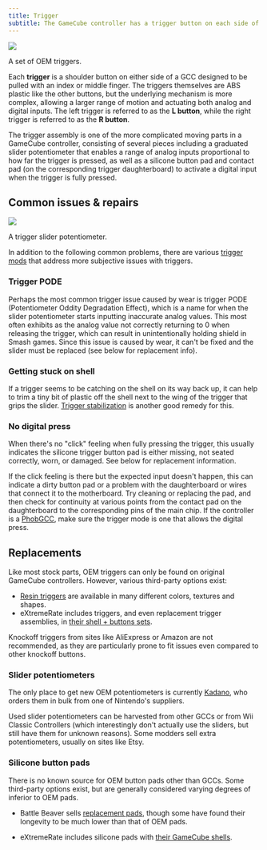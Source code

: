 ```yaml
---
title: Trigger
subtitle: The GameCube controller has a trigger button on each side of the controller.
---
```


<aside class="no-offset">
  <a href="/static/compendium/oem-triggers.jpg">
    <img src="/static/compendium/oem-triggers-thumb.jpg">
  </a>
  <p>A set of OEM triggers.</p>
</aside>

Each **trigger** is a shoulder button on either side of a GCC designed to be pulled with an index or middle finger. The triggers themselves are ABS plastic like the other buttons, but the underlying mechanism is more complex, allowing a larger range of motion and actuating both analog and digital inputs. The left trigger is referred to as the **L button**, while the right trigger is referred to as the **R button**.

The trigger assembly is one of the more complicated moving parts in a GameCube controller, consisting of several pieces including a graduated slider potentiometer that enables a range of analog inputs proportional to how far the trigger is pressed, as well as a silicone button pad and contact pad (on the corresponding trigger daughterboard) to activate a digital input when the trigger is fully pressed.

## Common issues & repairs

<aside>
  <a href="/static/compendium/trigger-pot.jpg">
    <img src="/static/compendium/trigger-pot-thumb.jpg">
  </a>
  <p>A trigger slider potentiometer.</p>
</aside>

In addition to the following common problems, there are various [trigger mods](/trigger/trigger-mods) that address more subjective issues with triggers.

### Trigger PODE

Perhaps the most common trigger issue caused by wear is trigger PODE (Potentiometer Oddity Degradation Effect), which is a name for when the slider potentiometer starts inputting inaccurate analog values. This most often exhibits as the analog value not correctly returning to 0 when releasing the trigger, which can result in unintentionally holding shield in Smash games. Since this issue is caused by wear, it can't be fixed and the slider must be replaced (see below for replacement info).

### Getting stuck on shell

If a trigger seems to be catching on the shell on its way back up, it can help to trim a tiny bit of plastic off the shell next to the wing of the trigger that grips the slider. [Trigger stabilization](/trigger/trigger-mods/trigger-stabilization) is another good remedy for this.

### No digital press

When there's no "click" feeling when fully pressing the trigger, this usually indicates the silicone trigger button pad is either missing, not seated correctly, worn, or damaged. See below for replacement information.

If the click feeling is there but the expected input doesn't happen, this can indicate a dirty button pad or a problem with the daughterboard or wires that connect it to the motherboard. Try cleaning or replacing the pad, and then check for continuity at various points from the contact pad on the daughterboard to the corresponding pins of the main chip. If the controller is a [PhobGCC](/motherboard#phobgcc), make sure the trigger mode is one that allows the digital press.

## Replacements

Like most stock parts, OEM triggers can only be found on original GameCube controllers. However, various third-party options exist:

- [Resin triggers](/trigger/trigger-mods/resin-casting) are available in many different colors, textures and shapes.
- eXtremeRate includes triggers, and even replacement trigger assemblies, in [their shell + buttons sets](https://extremerate.com/collections/nintendo-gamecube-shells).

Knockoff triggers from sites like AliExpress or Amazon are not recommended, as they are particularly prone to fit issues even compared to other knockoff buttons.

### Slider potentiometers

The only place to get new OEM potentiometers is currently [Kadano](https://kadano.biz), who orders them in bulk from one of Nintendo's suppliers.

Used slider potentiometers can be harvested from other GCCs or from Wii Classic Controllers (which interestingly don't actually use the sliders, but still have them for unknown reasons). Some modders sell extra potentiometers, usually on sites like Etsy.

### Silicone button pads

There is no known source for OEM button pads other than GCCs. Some third-party options exist, but are generally considered varying degrees of inferior to OEM pads.

- Battle Beaver sells [replacement pads](https://battlebeavercustoms.com/products/battle-beaver-gamecube-contact-pads), though some have found their longevity to be much lower than that of OEM pads.

- eXtremeRate includes silicone pads with [their GameCube shells](https://extremerate.com/collections/nintendo-gamecube-shells).
